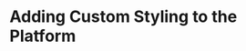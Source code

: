 # Adding Custom Styling to the Platform

<!-- Controlling styling across the platform is important for ensuring a consistent user experience. Theme modules are the context by which developers control not only global CSS, but also the specific styling of different components.

## Styling Livingstone's Platform {#livingstone}

CSS styles set the tone for widgets and content and control the style of things like typeface, margins, buttons, links, etc. In order for Kaito Tanaka to implement the overall design mockups, he needs to be able to customize global styles like header, footer, background, font, as well as specific css components like buttons and portlet styling. He'll be able to take advantage of the theme flexibility to do just that. 

## SCSS {#scss}

In the `_styled` base theme, the Clay base (the implementation of Lexicon) is included using _SCSS Partials_.

<div class="key-point">
Key Point: <br />
In Liferay DXP 7.2, the Clay base is built on Bootstrap and converts LESS to SASS to use the following:
<ul>
  <li>SCSS partials as well as other SASS features</li>
  <li>Bourbon, which is built using SASS, for a pre-defined Mixin Library</li>
</ul>
</div>

<figure>
  <img src="../images/bourbon-logo.png" style="max-height: 100%" />
  <br />
  <img src="../images/sass-logo.png" style="max-height: 20%" />
	<figcaption style="font-size: x-small">Fig.1 SASS and Bourbon</figcaption>
</figure>

SCSS Partials are scss files that lead with an underscore and contain snippets of css code. Having partials makes it much easier to stay modular and maintain the different Clay components along with other partials. We've seen this before with the `_custom.scss` file, which is the main SCSS source file for custom scss. The underscore with Partials lets SASS know that the file is a partial and should not be generated into CSS. These partials are then imported using the `@import` directive. During deployment, the main file that is read is the `main.scss` file, which imports all of the other main files in order:
```SCSS
@import "imports";
@import "base";
@import "portal";
@import "taglib";
@import "application";
@import "layout";
@import "navigation";
@import "portlet";
@import "widget";
@import "extras";
@import "custom";
```
Since the `_custom.scss` is being imported at the end of the file, all of the customized code added there will take precedence. 

This also allows developers to include their own custom partials. As long as the partial is imported into the `_custom.scss`, it will be read when the theme is deployed.

<figure>
  <img src="../images/base-css-folder.png" style="max-height: 100%" />
	<figcaption style="font-size: x-small">Fig.2 Base theme CSS folder</figcaption>
</figure>

## SASS Features {#scssfeatures}

SASS is similar to technologies like Less.js that use a pre-processor to allow for features not currently in CSS. 

<div class="key-point">
Key Point: <br />
SASS benefits developers by allowing them to include the following in their CSS:
<ol>
  <li> <i>Variables</i>: Allow developers to store and re-use code</li>
  <li> <i>Mixins</i>: Give the ability to group CSS declarations and re-use the group</li>
  <li> <i>Extending/Inheritance</i>: Allows developers to share properties between selectors</li>
  <li> <i>Nesting</i>: Allows developers to nest CSS selectors in a way that follows the same visual hierarchy of HTML</li>
  <li> <i>Operators</i>: Give developers the ability to do math operations within their CSS</li>
</ol>
</div>

## SASS Variables and Mixins {#varmixins}

We can see some examples of each of these throughout the default Classic theme SCSS files. For example, in the `_clay_custom.scss` partial, there are a number of default variables set that can be used throughout the other SCSS files:
```SCSS
$body-bg: #F1F2F5;
$bright-color: #1865FB;
$complementary-color: #30313F;
$dark-color: #272833;
$light-color: #E7E7ED;

$portlet-decorate-bg: #FFF;
$portlet-decorate-border: 1px solid $light-color;
```

While variables work for single lines of code, such as colors or borders, _Mixins_ can be used to re-use groups of CSS code, such as browser-specific CSS3 code. For example, if developers wanted to re-use border-radius CSS without having to rewrite the browser prefixes, they could do something like this:
```SCSS
@mixin border-radius($radius) {
  -webkit-border-radius: $radius;
     -moz-border-radius: $radius;
      -ms-border-radius: $radius;
          border-radius: $radius;
}
```

<br />

Once this mixin is created, it can be reused anywhere with `@include`, such as the following:
```SCSS
.box { 
  @include border-radius(10px); 
}
```

In order to avoid requiring developers to create common mixins for the CSS3 features, Liferay has also included the _Bourbon v4.x_ mixin library. This gives developers access to a number of pre-created mixins for use in any custom theme.

For example, if a developer wanted to add a custom font to the theme, they can use the `@include font-face(...)` mixin as a quick way to set up a bunch of font values in one method:

```SCSS
@include font-face("open_sansregular", "../fonts/opensans-bolditalic-webfont")
```
This should generate CSS that looks like this:
```SCSS
@font-face {
  font-family: "open_sansregular";
  font-style: italic;
  font-weight: bold;
}
```

Other mixins work similarly. With Bourbon, we get greater functionality with fewer lines of code.

## SASS Inheritance, Nesting, and Operators {#sassfeat}

With Inheritance, developers can reference a set of CSS properties from another selector instead of having to rewrite the same code. For example, since Clay is built on top of Bootstrap, the developers of the classic theme were able to simply inherit the alert classes for application messages in the `_liferay_custom.scss` file:
```SCSS
/* ---------- Alert messages ---------- */

.portlet-msg-alert {
  @extend .alert-warning;
}

/* ---------- Success messages ---------- */

.portlet-msg-success {
  @extend .alert-success;
}
```

The classic theme also includes a number of nesting examples. As mentioned before, Nesting allows developers to parallel the nested div structure in the CSS. It also cuts back lines of code, making the theme more efficient.

<div class="note">
Note: Overly nested rules will result in over-qualified CSS that could prove difficult to troubleshoot and maintain. This is generally considered a bad practice.
</div>

In the `_custom.scss` of the classic theme, the developers have nested the classes under the header. This includes two levels of nesting, with top-level classes as well as anchor tags or hover properties within those classes:
```SCSS
header {
  .portlet, .field-wrapper, .form-group {
    margin-bottom: 0;
  }

  .text-default {
    color: #6B6C7E;
  }

  .field-wrapper {
    position: absolute;
    right: 4px;
    top: 2px;

    a {
      color: #FFF;
    }
  }

  .portlet {
    margin-bottom: 0;

    &:hover {
      z-index: 1034;
    }
  }
...
}
```
And finally, while there aren't any major examples of using operators within the classic theme, developers can use these operators to do helpful math within the CSS. For example, if developers wanted to calculate the widths of a class that outputs as a percentage, they could add something like the following:
```SCSS
class-a[role="main"] {
  float: left;
  width: 600px / 960px * 100%;
}
```
This would create a simple fluid grid based on 960px and would generate:
```SCSS
class-a[role="main"] {
  float: left;
  width: 62.5%;
}
```

<div class="note">
Note: For more information on Sass and Bourbon, you can go to <a href="https://sass-lang.com/">https://sass-lang.com/</a> and <a href="https://www.bourbon.io/">https://www.bourbon.io/</a>
</div>

## Customizing Styling {#customstyle}

Front-end developers can define background color, accent colors, widget styling, and other styling features globally within the `_custom.scss` file.

<div class="key-point">
Key Point:<br />
The <b>custom.scss</b> is the CSS source file for adding custom global styling.
</div>

All they need to do is add their custom scss to the `custom.scss` file found in their theme  `src/css`. But since themes are built using scss partials, the development team can get more modular than just adding everything to this individual file.

<div class="key-point">
Key Point:<br />
Clay base components can be modified by customizing the component partial file. Custom partial files can also be made to modularize custom css in a theme.
</div>

After the initial build of the theme, developers will see the `build` folder, which includes the base theme files. This will include all the css partials and files that can be modified, including styles for widgets, navigation, layout, and more. To modify any of these styles in a theme, developers simply need to copy the relevant folder or file into the custom theme's `src` folder and modify it from there.

If the developer team wants to change the button styles, for example, they can copy the `_button.scss` file and place it in the src/css folder. This approach allows for much better maintenance and organization in the future. 

<div class="note">
Note: It is a best practice for developers to only include the files they plan to modify.
</div>

<figure>
  <img src="../images/build-css.png" style="max-height: 100%" />
	<figcaption style="font-size: x-small">Fig.3 Example of choosing what to modify</figcaption>
</figure>

<div class="summary">
<h3>Knowledge Check</h3>
____________________ is used to control style across the platform.
<ul>
  <li>SASS is utilized with ____________________ to include a number of features as well as CSS3 mixins.</li>
  <ul>
    <li>Now variables, ____________________, nesting, inheritance, and ____________________ can be included in your themes.</li>
  </ul>
  <li>The Clay base structure is ____________________ in its use of SASS partials and the individual components that can be modified.</li>
  <li>For all other global styles, ____________________ is the main source file and can include partial imports.</li>
</ul>
</div> -->
